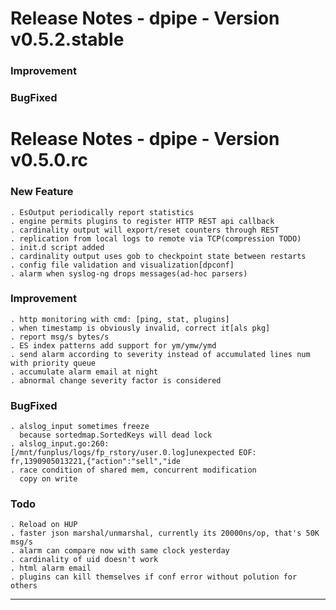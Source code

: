 Release Notes - dpipe - Version v0.5.2.stable
=============================================

### Improvement

### BugFixed


Release Notes - dpipe - Version v0.5.0.rc
=============================================

### New Feature

    . EsOutput periodically report statistics
    . engine permits plugins to register HTTP REST api callback
    . cardinality output will export/reset counters through REST
    . replication from local logs to remote via TCP(compression TODO)
    . init.d script added
    . cardinality output uses gob to checkpoint state between restarts
    . config file validation and visualization[dpconf]
    . alarm when syslog-ng drops messages(ad-hoc parsers)

### Improvement

    . http monitoring with cmd: [ping, stat, plugins]
    . when timestamp is obviously invalid, correct it[als pkg]
    . report msg/s bytes/s
    . ES index patterns add support for ym/ymw/ymd
    . send alarm according to severity instead of accumulated lines num with priority queue
    . accumulate alarm email at night
    . abnormal change severity factor is considered

### BugFixed

    . alslog_input sometimes freeze
      because sortedmap.SortedKeys will dead lock
    . alslog_input.go:260: [/mnt/funplus/logs/fp_rstory/user.0.log]unexpected EOF: fr,1390905013221,{"action":"sell","ide
    . race condition of shared mem, concurrent modification 
      copy on write

### Todo

    . Reload on HUP
    . faster json marshal/unmarshal, currently its 20000ns/op, that's 50K msg/s
    . alarm can compare now with same clock yesterday
    . cardinality of uid doesn't work
    . html alarm email
    . plugins can kill themselves if conf error without polution for others

----
